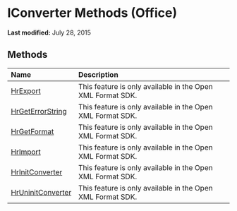 
# IConverter Methods (Office)

 **Last modified:** July 28, 2015


## Methods



|**Name**|**Description**|
|:-----|:-----|
| [HrExport](aa7b77ea-bacc-bd92-0de4-72a9a714d6a7.md)|This feature is only available in the Open XML Format SDK.|
| [HrGetErrorString](4ae221fd-d047-7676-a65d-ee2cd604deea.md)|This feature is only available in the Open XML Format SDK.|
| [HrGetFormat](bdee0e57-d87b-f1ec-950e-d8b676fd91db.md)|This feature is only available in the Open XML Format SDK.|
| [HrImport](cc329008-286a-81aa-d9c6-b5cd3bf05e37.md)|This feature is only available in the Open XML Format SDK.|
| [HrInitConverter](bdc97478-6929-7829-b663-e02194b40e33.md)|This feature is only available in the Open XML Format SDK.|
| [HrUninitConverter](602c5fc2-e4f5-d4c1-399a-cf2b7f3f5af0.md)|This feature is only available in the Open XML Format SDK.|
